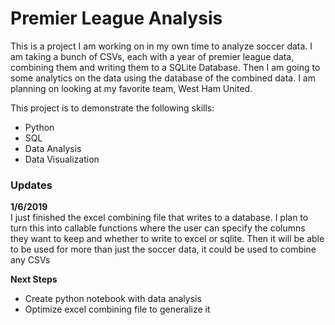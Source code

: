 # Premier League Analysis #
This is a project I am working on in my own time to analyze soccer data. I am taking a bunch of CSVs, each with a year of premier league data, combining them and writing them to a SQLite Database. Then I am going to some analytics on the data using the database of the combined data. I am planning on looking at my favorite team, West Ham United.

This project is to demonstrate the following skills:
- Python
- SQL
- Data Analysis
- Data Visualization

### Updates ###
**1/6/2019** <br>
I just finished the excel combining file that writes to a database. I plan to turn this into callable functions where the user can specify the columns they want to keep and whether to write to excel or sqlite. Then it will be able to be used for more than just the soccer data, it could be used to combine any CSVs

**Next Steps**
- Create python notebook with data analysis
- Optimize excel combining file to generalize it

